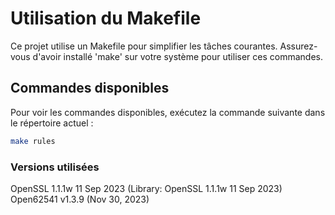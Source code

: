 # Utilisation du Makefile

Ce projet utilise un Makefile pour simplifier les tâches courantes. Assurez-vous d'avoir installé 'make' sur votre système pour utiliser ces commandes.

## Commandes disponibles

Pour voir les commandes disponibles, exécutez la commande suivante dans le répertoire actuel :

```bash
make rules
```

### Versions utilisées
OpenSSL 1.1.1w 11 Sep 2023 (Library: OpenSSL 1.1.1w 11 Sep 2023)
Open62541 v1.3.9 (Nov 30, 2023)